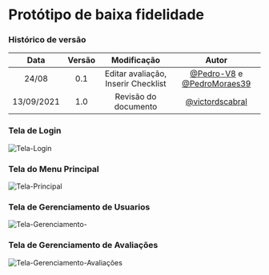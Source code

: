 # Protótipo de baixa fidelidade



### Histórico de versão
| Data| Versão| Modificação  | Autor  |
| :---: | :---: | :---: | :---: |
| 24/08 | 0.1 | Editar avaliação, Inserir Checklist | [@Pedro-V8](https://github.com/Pedro-V8) e [@PedroMoraes39](https://github.com/PedroMoraes39)  |
| 13/09/2021 | 1.0    | Revisão do documento | [@victordscabral](https://github.com/victordscabral) |

### Tela de Login
![Tela-Login](https://i.imgur.com/LbgkpZI.png)

### Tela do Menu Principal
![Tela-Principal](https://i.imgur.com/CyhSMev.png)

### Tela de Gerenciamento de Usuarios
![Tela-Gerenciamento-](https://i.imgur.com/E5Tt2m4.png)

### Tela de Gerenciamento de Avaliações
![Tela-Gerenciamento-Avaliações](https://i.imgur.com/eIVloG3.png)



